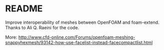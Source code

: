 # README #

Improve interoperability of meshes between OpenFOAM and foam-extend. Thanks to Ali Q. Raeini for the code.

More:
http://www.cfd-online.com/Forums/openfoam-meshing-snappyhexmesh/93142-how-use-facelist-instead-facecompactlist.html